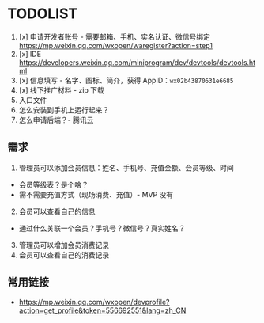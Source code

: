 # TODOLIST

1. [x] 申请开发者账号 - 需要邮箱、手机、实名认证、微信号绑定 https://mp.weixin.qq.com/wxopen/waregister?action=step1
2. [x] IDE https://developers.weixin.qq.com/miniprogram/dev/devtools/devtools.html
3. [x] 信息填写 - 名字、图标、简介，获得 AppID：`wx02b43870631e6685`
4. [x] 线下推广材料 - zip 下载
5. 入口文件
6. 怎么安装到手机上运行起来？
7. 怎么申请后端？- 腾讯云

## 需求

1. 管理员可以添加会员信息：姓名、手机号、充值金额、会员等级、时间
  * 会员等级表？是个啥？
  * 需不需要充值方式（现场消费、充值）- MVP 没有
2. 会员可以查看自己的信息
  * 通过什么关联一个会员？手机号？微信号？真实姓名？
3. 管理员可以增加会员消费记录
4. 会员可以查看自己的消费记录

## 常用链接

* https://mp.weixin.qq.com/wxopen/devprofile?action=get_profile&token=556692551&lang=zh_CN
